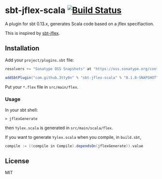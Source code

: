 # sbt-jflex-scala [![Build Status](https://travis-ci.org/3tty0n/sbt-jflex-scala.svg?branch=master)](https://travis-ci.org/3tty0n/sbt-jflex-scala)

A plugin for sbt 0.13.x, generates Scala code based on a jflex specifiaction.

This is inspired by [sbt-jflex](https://github.com/dlwh/sbt-jflex).

## Installation

Add your `project/plugins.sbt` file:

```scala
resolvers += "Sonatype OSS Snapshots" at "https://oss.sonatype.org/content/repositories/snapshots"

addSbtPlugin("com.github.3tty0n" % "sbt-jflex-scala" % "0.1.0-SNAPSHOT")
```

Put your `*.flex` file in `src/main/flex`.

### Usage

In your sbt shell: 

```
> jflexGenerate
```

then `Yylex.scala` is generated in `src/main/scala/flex`.

If you want to generate `Yylex.scala` when you compile, in `build.sbt`,

```scala
compile := ((compile in Compile).dependsOn(jflexGenerate)).value
```

## License

MIT
